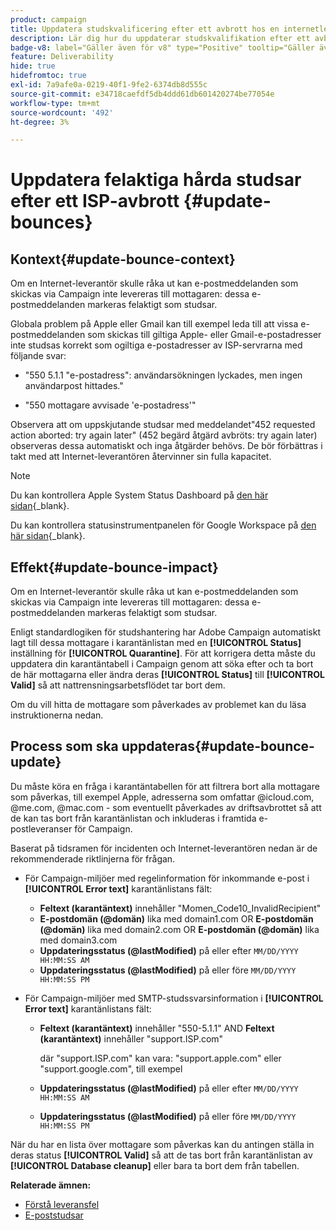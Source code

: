 ```yaml
---
product: campaign
title: Uppdatera studskvalificering efter ett avbrott hos en internetleverantör
description: Lär dig hur du uppdaterar studskvalifikation efter ett avbrott i en Internet-leverantör
badge-v8: label="Gäller även för v8" type="Positive" tooltip="Gäller även Campaign v8"
feature: Deliverability
hide: true
hidefromtoc: true
exl-id: 7a9afe0a-0219-40f1-9fe2-6374db8d555c
source-git-commit: e34718caefdf5db4ddd61db601420274be77054e
workflow-type: tm+mt
source-wordcount: '492'
ht-degree: 3%

---
```


# Uppdatera felaktiga hårda studsar efter ett ISP-avbrott {#update-bounces}



## Kontext{#update-bounce-context}

Om en Internet-leverantör skulle råka ut kan e-postmeddelanden som skickas via Campaign inte levereras till mottagaren: dessa e-postmeddelanden markeras felaktigt som studsar.

Globala problem på Apple eller Gmail kan till exempel leda till att vissa e-postmeddelanden som skickas till giltiga Apple- eller Gmail-e-postadresser inte studsas korrekt som ogiltiga e-postadresser av ISP-servrarna med följande svar:

* &quot;550 5.1.1 &quot;e-postadress&quot;: användarsökningen lyckades, men ingen användarpost hittades.&quot;

* &quot;550 mottagare avvisade &#39;e-postadress&#39;&quot;

Observera att om uppskjutande studsar med meddelandet&quot;452 requested action aborted: try again later&quot; (452 begärd åtgärd avbröts: try again later) observeras dessa automatiskt och inga åtgärder behövs. De bör förbättras i takt med att Internet-leverantören återvinner sin fulla kapacitet.

>[!NOTE]
>
>Du kan kontrollera Apple System Status Dashboard på [den här sidan](https://www.apple.com/support/systemstatus/){_blank}.
>
>Du kan kontrollera statusinstrumentpanelen för Google Workspace på [den här sidan](https://www.google.com/appsstatus#hl=en&amp;v=status){_blank}.
>

## Effekt{#update-bounce-impact}

Om en Internet-leverantör skulle råka ut kan e-postmeddelanden som skickas via Campaign inte levereras till mottagaren: dessa e-postmeddelanden markeras felaktigt som studsar.

Enligt standardlogiken för studshantering har Adobe Campaign automatiskt lagt till dessa mottagare i karantänlistan med en **[!UICONTROL Status]** inställning för **[!UICONTROL Quarantine]**. För att korrigera detta måste du uppdatera din karantäntabell i Campaign genom att söka efter och ta bort de här mottagarna eller ändra deras **[!UICONTROL Status]** till **[!UICONTROL Valid]** så att nattrensningsarbetsflödet tar bort dem.

Om du vill hitta de mottagare som påverkades av problemet kan du läsa instruktionerna nedan.

## Process som ska uppdateras{#update-bounce-update}

Du måste köra en fråga i karantäntabellen för att filtrera bort alla mottagare som påverkas, till exempel Apple, adresserna som omfattar @icloud.com, @me.com, @mac.com - som eventuellt påverkades av driftsavbrottet så att de kan tas bort från karantänlistan och inkluderas i framtida e-postleveranser för Campaign.

Baserat på tidsramen för incidenten och Internet-leverantören nedan är de rekommenderade riktlinjerna för frågan.

* För Campaign-miljöer med regelinformation för inkommande e-post i **[!UICONTROL Error text]** karantänlistans fält:

   * **Feltext (karantäntext)** innehåller &quot;Momen_Code10_InvalidRecipient&quot;
   * **E-postdomän (@domän)** lika med domain1.com OR **E-postdomän (@domän)** lika med domain2.com OR **E-postdomän (@domän)** lika med domain3.com
   * **Uppdateringsstatus (@lastModified)** på eller efter `MM/DD/YYYY HH:MM:SS AM`
   * **Uppdateringsstatus (@lastModified)** på eller före `MM/DD/YYYY HH:MM:SS PM`

* För Campaign-miljöer med SMTP-studssvarsinformation i **[!UICONTROL Error text]** karantänlistans fält:

   * **Feltext (karantäntext)** innehåller &quot;550-5.1.1&quot; AND **Feltext (karantäntext)** innehåller &quot;support.ISP.com&quot;

     där &quot;support.ISP.com&quot; kan vara: &quot;support.apple.com&quot; eller &quot;support.google.com&quot;, till exempel

   * **Uppdateringsstatus (@lastModified)** på eller efter `MM/DD/YYYY HH:MM:SS AM`
   * **Uppdateringsstatus (@lastModified)** på eller före  `MM/DD/YYYY HH:MM:SS PM`


När du har en lista över mottagare som påverkas kan du antingen ställa in deras status **[!UICONTROL Valid]** så att de tas bort från karantänlistan av **[!UICONTROL Database cleanup]** eller bara ta bort dem från tabellen.

**Relaterade ämnen:**
* [Förstå leveransfel](understanding-delivery-failures.md)
* [E-poststudsar](understanding-delivery-failures.md#bounce-mail-qualification)
